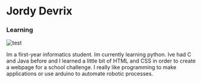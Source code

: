 # Jordy Devrix
### Learning
![test](https://cdn.ttgtmedia.com/rms/onlineimages/code_g1019737194.jpg)

Im a first-year informatics student. Im currently learning python. Ive had C and Java before and I learned a little bit of HTML and CSS in order to create a webpage for a school challenge.
I really like programming to make applications or use arduino to automate robotic processes.

<!---
JordyDevrix/JordyDevrix is a ✨ special ✨ repository because its `README.md` (this file) appears on your GitHub profile.
You can click the Preview link to take a look at your changes.
--->

